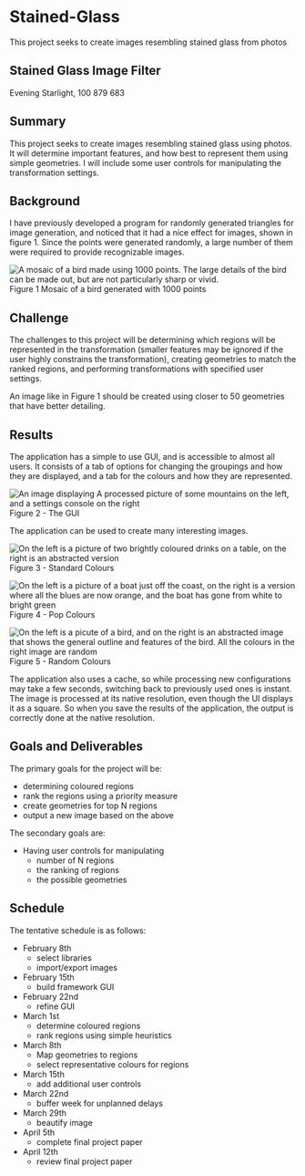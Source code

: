 # Stained-Glass

This project seeks to create images resembling stained glass from photos

## Stained Glass Image Filter

Evening Starlight, 100 879 683

## Summary

This project seeks to create images resembling stained glass using photos. It will determine important features, and how best to represent them using simple geometries. I will include some user controls for manipulating the transformation settings.

## Background

I have previously developed a program for randomly generated triangles for image generation, and noticed that it had a nice effect for images, shown in figure 1. Since the points were generated randomly, a large number of them were required to provide recognizable images.

![A mosaic of a bird made using 1000 points. The large details of the bird can be made out, but are not particularly sharp or vivid.](/docs/images/bird-1000-points.png)
Figure 1 Mosaic of a bird generated with 1000 points

## Challenge

The challenges to this project will be determining which regions will be represented in the transformation (smaller features may be ignored if the user highly constrains the transformation), creating geometries to match the ranked regions, and performing transformations with specified user settings.

An image like in Figure 1 should be created using closer to 50 geometries that have better detailing.

## Results

The application has a simple to use GUI, and is accessible to almost all users. It consists of a tab of options for changing the groupings and how they are displayed, and a tab for the colours and how they are represented.

![An image displaying A processed picture of some mountains on the left, and a settings console on the right](/docs/images/example_1-GUI.png)
Figure 2 - The GUI

The application can be used to create many interesting images.

![On the left is a picture of two brightly coloured drinks on a table,
on the right is an abstracted version](/docs/images/example_2-Processing.png)
Figure 3 - Standard Colours

![On the left is a picture of a boat just off the coast,
 on the right is a version where all the blues are now orange, and the boat has gone from white to bright green](/docs/images/example_3-Pop.jpg)
Figure 4 - Pop Colours

![On the left is a picute of a bird,
 and on the right is an abstracted image that shows the general outline and features of the bird. All the colours in the right image are random](/docs/images/example_4-Random.jpg)
Figure 5 - Random Colours

The application also uses a cache, so while processing new configurations may take a few seconds, switching back to previously used ones is instant.
The image is processed at its native resolution, even though the UI displays it as a square. So when you save the results of the application, the output is correctly done at the native resolution.

## Goals and Deliverables

The primary goals for the project will be:

- determining coloured regions
- rank the regions using a priority measure
- create geometries for top N regions
- output a new image based on the above

The secondary goals are:

- Having user controls for manipulating
  - number of N regions
  - the ranking of regions
  - the possible geometries

## Schedule

The tentative schedule is as follows:

- February 8th
  - select libraries
  - import/export images
- February 15th
  - build framework GUI
- February 22nd
  - refine GUI
- March 1st
  - determine coloured regions
  - rank regions using simple heuristics
- March 8th
  - Map geometries to regions
  - select representative colours for regions
- March 15th
  - add additional user controls
- March 22nd
  - buffer week for unplanned delays
- March 29th
  - beautify image
- April 5th
  - complete final project paper
- April 12th
  - review final project paper
